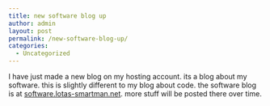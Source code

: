 ```yaml
---
title: new software blog up
author: admin
layout: post
permalink: /new-software-blog-up/
categories:
  - Uncategorized
---
```

I have just made a new blog on my hosting account. its a blog about my software. this is slightly different to my blog about code. the software blog is at [software.lotas-smartman.net][1]. more stuff will be posted there over time.

 [1]: http://software.lotas-smartman.net